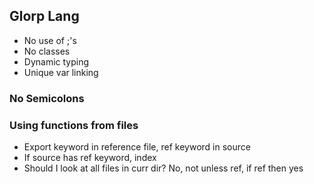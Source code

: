 ## Glorp Lang
- No use of ;'s
- No classes
- Dynamic typing
- Unique var linking

### No Semicolons

### Using functions from files
- Export keyword in reference file, ref keyword in source
- If source has ref keyword, index 
- Should I look at all files in curr dir? No, not unless ref, if ref then yes